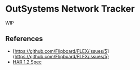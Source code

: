 # OutSystems Network Tracker

WIP

## References

- [https://github.com/Flipboard/FLEX/issues/5](https://github.com/Flipboard/FLEX/issues/5)
- [HAR 1.2 Spec](http://www.softwareishard.com/blog/har-12-spec/)
